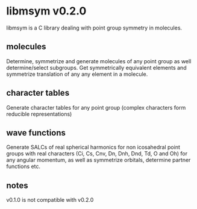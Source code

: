 # libmsym v0.2.0
libmsym is a C library dealing with point group symmetry in molecules.

## molecules
Determine, symmetrize and generate molecules of any point group as well determine/select subgroups.
Get symmetrically equivalent elements and symmetrize translation of any any element in a molecule.

## character tables
Generate character tables for any point group (complex characters form reducible representations)

## wave functions
Generate SALCs of real spherical harmonics for non icosahedral point groups with real characters (Ci, Cs, Cnv, Dn, Dnh, Dnd, Td, O and Oh) for any angular momentum, as well as symmetrize orbitals, determine partner functions etc.

## notes

v0.1.0 is not compatible with v0.2.0
